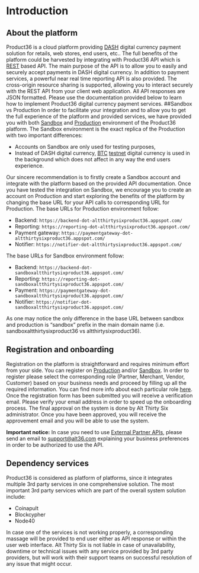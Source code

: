 
# Introduction
## About the platform
<!-- Komentar -->
Product36 is a cloud platform providing [DASH](https://www.dash.org/) digital currency payment solution for retails, web stores, end users, etc.. The full benefits of the platform could be harvested by integrating with Product36 API which is [REST](https://en.wikipedia.org/wiki/Representational_state_transfer) based API. The main purpose of the API is to allow you to easily and securely accept payments in DASH digital currency. In addition to payment services, a powerful near real time reporting API is also provided.
The cross-origin resource sharing is supported, allowing you to interact securely with the REST API from your client web application. All API responses are JSON formatted.
Please use the documentation provided below to learn how to implement Product36 digital currency payment services.
##Sandbox vs Production
In order to facilitate your integration and to allow you to get the full experience of the platform and provided services, we have provided you with both [Sandbox](https://sandbox.product36.com/login) and [Production](https://product36.com/login) environment of the Product36 platform. The Sandbox environment is the exact replica of the Production with two important differences:

* Accounts on Sandbox are only used for testing purposes,
* Instead of DASH digital currency, [BTC](https://en.bitcoin.it/wiki/Testnet) [testnet](https://en.bitcoin.it/wiki/Testnet) digital currency is used in the background which does not affect in any way the end users experience.

Our sincere recommendation is to firstly create a Sandbox account and integrate with the platform based on the provided API documentation. Once you have tested the integration on Sandbox, we encourage you to create an account on Production and start exploring the benefits of the platform by changing the base URL for your API calls to corresponding URL for Production.
The base URLs for Production environment follow:

* Backend: `https://backend-dot-altthirtysixproduct36.appspot.com/`
* Reporting: `https://reporting-dot-altthirtysixproduct36.appspot.com/`
* Payment gateway: `https://paymentgateway-dot-altthirtysixproduct36.appspot.com/`
* Notifier: `https://notifier-dot-altthirtysixproduct36.appspot.com/`


The base URLs for Sandbox environment follow:

* Backend: `https://backend-dot-sandboxaltthirtysixproduct36.appspot.com/`
* Reporting: `https://reporting-dot-sandboxaltthirtysixproduct36.appspot.com/`
* Payment: `https://paymentgateway-dot-sandboxaltthirtysixproduct36.appspot.com/`
* Notifier: `https://notifier-dot-sandboxaltthirtysixproduct36.appspot.com/`

As one may notice the only difference in the base URL between sandbox and production is “sandbox” prefix in the main domain name (i.e. sandboxaltthirtysixproduct36 vs altthirtysixproduct36).

## Registration and onboarding
Registration on the platform is straightforward and requires minimum effort from your side. You can register on [Production](https://product36.com/signup) and/or [Sandbox](https://sandbox.product36.com/signup). In order to register please select the corresponding role (Partner, Merchant, Vendor, Customer) based on your business needs and proceed by filling up all the required information. You can find more info about each particular role [here](#user-roles). Once the registration form has been submitted you will receive a verification email. Please verify your email address in order to speed up the onboarding process. The final approval on the system is done by Alt Thirty Six administrator. Once you have been approved, you will receive the approvement email and you will be able to use the system.

**Important notice:** In case you need to use [External Partner APIs](#Alt36Dash-API-External-partner-resource), please send an email to [support@alt36.com](malto:support@alt36.com) explaining your business preferences in order to be authorized to use the API.
## Dependency services
Product36 is considered as platform of platforms, since it integrates multiple 3rd party services in one comprehensive solution. The most important 3rd party services which are part of the overall system solution include:

* Coinapult
* Blockcypher
* Node40

In case one of the services is not working properly, a corresponding massage will be provided to end user either as API response or within the user web interface. Alt Thirty Six is not liable in case of unavailability, downtime or technical issues with any service provided by 3rd party providers, but will work with their support teams on successful resolution of any issue that might occur.
